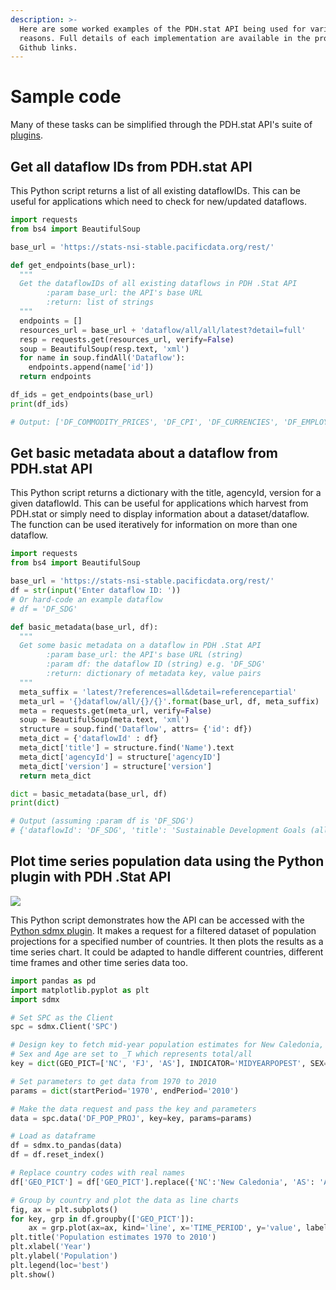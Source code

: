 ```yaml
---
description: >-
  Here are some worked examples of the PDH.stat API being used for various
  reasons. Full details of each implementation are available in the provided
  Github links.
---
```


# Sample code

Many of these tasks can be simplified through the PDH.stat API's suite of [plugins](../plugins/).

## **Get all dataflow IDs from PDH.stat API**

This Python script returns a list of all existing dataflowIDs. This can be useful for applications which need to check for new/updated dataflows.

```python
import requests
from bs4 import BeautifulSoup

base_url = 'https://stats-nsi-stable.pacificdata.org/rest/'

def get_endpoints(base_url):
  """
  Get the dataflowIDs of all existing dataflows in PDH .Stat API
        :param base_url: the API's base URL
        :return: list of strings
  """
  endpoints = []
  resources_url = base_url + 'dataflow/all/all/latest?detail=full'
  resp = requests.get(resources_url, verify=False)
  soup = BeautifulSoup(resp.text, 'xml')
  for name in soup.findAll('Dataflow'):
    endpoints.append(name['id'])
  return endpoints

df_ids = get_endpoints(base_url)
print(df_ids)

# Output: ['DF_COMMODITY_PRICES', 'DF_CPI', 'DF_CURRENCIES', 'DF_EMPLOYED', 'DF_EMPRATES', 'DF_GFS', 'DF_HHEXP', 'DF_IMTS', 'DF_LABEMP', 'DF_NATIONAL_ACCOUNTS', 'DF_NEET', 'DF_NMDI', 'DF_NMDI_DEV', 'DF_NMDI_EDU', 'DF_NMDI_FIS', 'DF_NMDI_HEA', 'DF_NMDI_INF', 'DF_NMDI_OTH', 'DF_NMDI_POP', 'DF_OVERSEAS_VISITORS', 'DF_POCKET', 'DF_POP_COAST', 'DF_POP_DENSITY', 'DF_POP_PROJ', 'DF_SDG', 'DF_SDG_01', 'DF_SDG_02', 'DF_SDG_03', 'DF_SDG_04', 'DF_SDG_05', 'DF_SDG_06', 'DF_SDG_07', 'DF_SDG_08', 'DF_SDG_09', 'DF_SDG_10', 'DF_SDG_11', 'DF_SDG_12', 'DF_SDG_13', 'DF_SDG_14', 'DF_SDG_15', 'DF_SDG_16', 'DF_SDG_17', 'DF_UIS', 'DF_VITAL']
```

## **Get basic metadata about a dataflow from PDH.stat API**

This Python script returns a dictionary with the title, agencyId, version for a given dataflowId. This can be useful for applications which harvest from PDH.stat or simply need to display information about a dataset/dataflow. The function can be used iteratively for information on more than one dataflow.

```python
import requests
from bs4 import BeautifulSoup

base_url = 'https://stats-nsi-stable.pacificdata.org/rest/'
df = str(input('Enter dataflow ID: '))
# Or hard-code an example dataflow
# df = 'DF_SDG'

def basic_metadata(base_url, df):
  """
  Get some basic metadata on a dataflow in PDH .Stat API
        :param base_url: the API's base URL (string)
        :param df: the dataflow ID (string) e.g. 'DF_SDG'
        :return: dictionary of metadata key, value pairs
  """
  meta_suffix = 'latest/?references=all&detail=referencepartial'
  meta_url = '{}dataflow/all/{}/{}'.format(base_url, df, meta_suffix)
  meta = requests.get(meta_url, verify=False)
  soup = BeautifulSoup(meta.text, 'xml')
  structure = soup.find('Dataflow', attrs= {'id': df})
  meta_dict = {'dataflowId' : df}
  meta_dict['title'] = structure.find('Name').text
  meta_dict['agencyId'] = structure['agencyID']
  meta_dict['version'] = structure['version']
  return meta_dict

dict = basic_metadata(base_url, df)
print(dict)

# Output (assuming :param df is 'DF_SDG')
# {'dataflowId': 'DF_SDG', 'title': 'Sustainable Development Goals (all)', 'agencyId': 'SPC', 'version': '3.0'}
```

## **Plot time series population data using the Python plugin with PDH .Stat API**

![](<../../.gitbook/assets/population\_snippet (1).png>)

This Python script demonstrates how the API can be accessed with the [Python sdmx plugin](../plugins/python.md). It makes a request for a filtered dataset of population projections for a specified number of countries. It then plots the results as a time series chart. It could be adapted to handle different countries, different time frames and other time series data too.

```python
import pandas as pd
import matplotlib.pyplot as plt
import sdmx

# Set SPC as the Client 
spc = sdmx.Client('SPC')

# Design key to fetch mid-year population estimates for New Caledonia, Fiji and American Samoa
# Sex and Age are set to _T which represents total/all
key = dict(GEO_PICT=['NC', 'FJ', 'AS'], INDICATOR='MIDYEARPOPEST', SEX='_T', AGE='_T')

# Set parameters to get data from 1970 to 2010
params = dict(startPeriod='1970', endPeriod='2010')

# Make the data request and pass the key and parameters
data = spc.data('DF_POP_PROJ', key=key, params=params)

# Load as dataframe
df = sdmx.to_pandas(data)
df = df.reset_index()

# Replace country codes with real names
df['GEO_PICT'] = df['GEO_PICT'].replace({'NC':'New Caledonia', 'AS': 'American Samoa', 'FJ': 'Fiji'})

# Group by country and plot the data as line charts
fig, ax = plt.subplots()
for key, grp in df.groupby(['GEO_PICT']):
    ax = grp.plot(ax=ax, kind='line', x='TIME_PERIOD', y='value', label=key)
plt.title('Population estimates 1970 to 2010')
plt.xlabel('Year')
plt.ylabel('Population')
plt.legend(loc='best')
plt.show()
```
